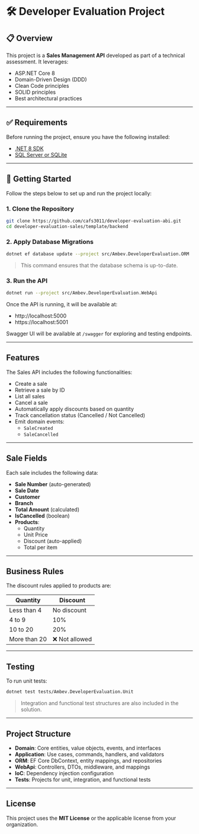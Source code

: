 # 🛠️ Developer Evaluation Project

## 📋 Overview

This project is a **Sales Management API** developed as part of a technical assessment. It leverages:

- ASP.NET Core 8
- Domain-Driven Design (DDD)
- Clean Code principles
- SOLID principles
- Best architectural practices

---

## ✅ Requirements

Before running the project, ensure you have the following installed:

- [.NET 8 SDK](https://dotnet.microsoft.com/en-us/download)
- [SQL Server or SQLite](https://learn.microsoft.com/en-us/sql/?view=sql-server-ver16)

---

## 🚀 Getting Started

Follow the steps below to set up and run the project locally:

### 1. Clone the Repository

```bash
git clone https://github.com/cafs3011/developer-evaluation-abi.git
cd developer-evaluation-sales/template/backend
```

### 2. Apply Database Migrations

```bash
dotnet ef database update --project src/Ambev.DeveloperEvaluation.ORM
```

> This command ensures that the database schema is up-to-date.

### 3. Run the API

```bash
dotnet run --project src/Ambev.DeveloperEvaluation.WebApi
```

Once the API is running, it will be available at:

- http://localhost:5000  
- https://localhost:5001  

Swagger UI will be available at `/swagger` for exploring and testing endpoints.

---

##  Features

The Sales API includes the following functionalities:

- Create a sale
- Retrieve a sale by ID
- List all sales
- Cancel a sale
- Automatically apply discounts based on quantity
- Track cancellation status (Cancelled / Not Cancelled)
- Emit domain events:
  - `SaleCreated`
  - `SaleCancelled`

---

##  Sale Fields

Each sale includes the following data:

- **Sale Number** (auto-generated)
- **Sale Date**
- **Customer**
- **Branch**
- **Total Amount** (calculated)
- **IsCancelled** (boolean)
- **Products**:
  - Quantity
  - Unit Price
  - Discount (auto-applied)
  - Total per item

---

##  Business Rules

The discount rules applied to products are:

| Quantity           | Discount     |
|--------------------|--------------|
| Less than 4        | No discount  |
| 4 to 9             | 10%          |
| 10 to 20           | 20%          |
| More than 20       | ❌ Not allowed |

---

##  Testing

To run unit tests:

```bash
dotnet test tests/Ambev.DeveloperEvaluation.Unit
```

> Integration and functional test structures are also included in the solution.

---

##  Project Structure

- **Domain**: Core entities, value objects, events, and interfaces  
- **Application**: Use cases, commands, handlers, and validators  
- **ORM**: EF Core DbContext, entity mappings, and repositories  
- **WebApi**: Controllers, DTOs, middleware, and mappings  
- **IoC**: Dependency injection configuration  
- **Tests**: Projects for unit, integration, and functional tests

---

##  License

This project uses the **MIT License** or the applicable license from your organization.
